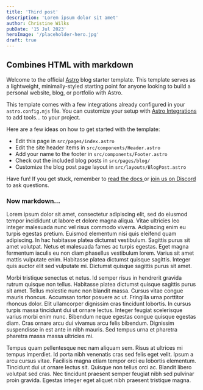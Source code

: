 ```yaml
---
title: 'Third post'
description: 'Lorem ipsum dolor sit amet'
author: Christine Wilks
pubDate: '15 Jul 2023'
heroImage: '/placeholder-hero.jpg'
draft: true
---
```


## Combines HTML with markdown

<p>
  Welcome to the official <a href="https://astro.build/">Astro</a> blog starter template. This
  template serves as a lightweight, minimally-styled starting point for anyone looking to build
  a personal website, blog, or portfolio with Astro.
</p>
<p>
  This template comes with a few integrations already configured in your
  <code>astro.config.mjs</code> file. You can customize your setup with
  <a href="https://astro.build/integrations">Astro Integrations</a> to add tools... to your project.
</p>
<p>Here are a few ideas on how to get started with the template:</p>
<ul>
  <li>Edit this page in <code>src/pages/index.astro</code></li>
  <li>Edit the site header items in <code>src/components/Header.astro</code></li>
  <li>Add your name to the footer in <code>src/components/Footer.astro</code></li>
  <li>Check out the included blog posts in <code>src/pages/blog/</code></li>
  <li>Customize the blog post page layout in <code>src/layouts/BlogPost.astro</code></li>
</ul>
<p>
  Have fun! If you get stuck, remember to <a href="https://docs.astro.build/"
    >read the docs
  </a> or <a href="https://astro.build/chat">join us on Discord</a> to ask questions.
</p>

### Now markdown...

Lorem ipsum dolor sit amet, consectetur adipiscing elit, sed do eiusmod tempor incididunt ut labore et dolore magna aliqua. Vitae ultricies leo integer malesuada nunc vel risus commodo viverra. Adipiscing enim eu turpis egestas pretium. Euismod elementum nisi quis eleifend quam adipiscing. In hac habitasse platea dictumst vestibulum. Sagittis purus sit amet volutpat. Netus et malesuada fames ac turpis egestas. Eget magna fermentum iaculis eu non diam phasellus vestibulum lorem. Varius sit amet mattis vulputate enim. Habitasse platea dictumst quisque sagittis. Integer quis auctor elit sed vulputate mi. Dictumst quisque sagittis purus sit amet.

Morbi tristique senectus et netus. Id semper risus in hendrerit gravida rutrum quisque non tellus. Habitasse platea dictumst quisque sagittis purus sit amet. Tellus molestie nunc non blandit massa. Cursus vitae congue mauris rhoncus. Accumsan tortor posuere ac ut. Fringilla urna porttitor rhoncus dolor. Elit ullamcorper dignissim cras tincidunt lobortis. In cursus turpis massa tincidunt dui ut ornare lectus. Integer feugiat scelerisque varius morbi enim nunc. Bibendum neque egestas congue quisque egestas diam. Cras ornare arcu dui vivamus arcu felis bibendum. Dignissim suspendisse in est ante in nibh mauris. Sed tempus urna et pharetra pharetra massa massa ultricies mi.

Tempus quam pellentesque nec nam aliquam sem. Risus at ultrices mi tempus imperdiet. Id porta nibh venenatis cras sed felis eget velit. Ipsum a arcu cursus vitae. Facilisis magna etiam tempor orci eu lobortis elementum. Tincidunt dui ut ornare lectus sit. Quisque non tellus orci ac. Blandit libero volutpat sed cras. Nec tincidunt praesent semper feugiat nibh sed pulvinar proin gravida. Egestas integer eget aliquet nibh praesent tristique magna.
